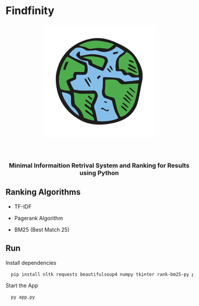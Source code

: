 <br clear="both">

<h1 align="left">Findfinity</h1>

###

<div align="center">
  <img height="300" src="https://raw.githubusercontent.com/AhmadAboElzahab/Findfinity/main/images/logo.png"  />
</div>

###

<br clear="both">

<h3 align="center">Minimal Informaition Retrival System and Ranking for Results using Python</h3>

###

## Ranking Algorithms

- TF-IDF

- Pagerank Algorithm

- BM25 (Best Match 25)




## Run 

Install dependencies

```bash
  pip install nltk requests beautifulsoup4 numpy tkinter rank-bm25-py pillow
```

Start the App

```bash
  py app.py
```

